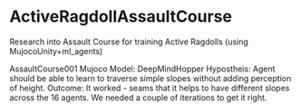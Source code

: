 # ActiveRagdollAssaultCourse
Research into Assault Course for training Active Ragdolls (using MujocoUnity+ml_agents)

AssaultCourse001
Mujoco Model: DeepMindHopper
Hypostheis: Agent should be able to learn to traverse simple slopes without adding perception of height.
Outcome: It worked - seams that it helps to have different slopes across the 16 agents. We needed a couple of iterations to get it right.
